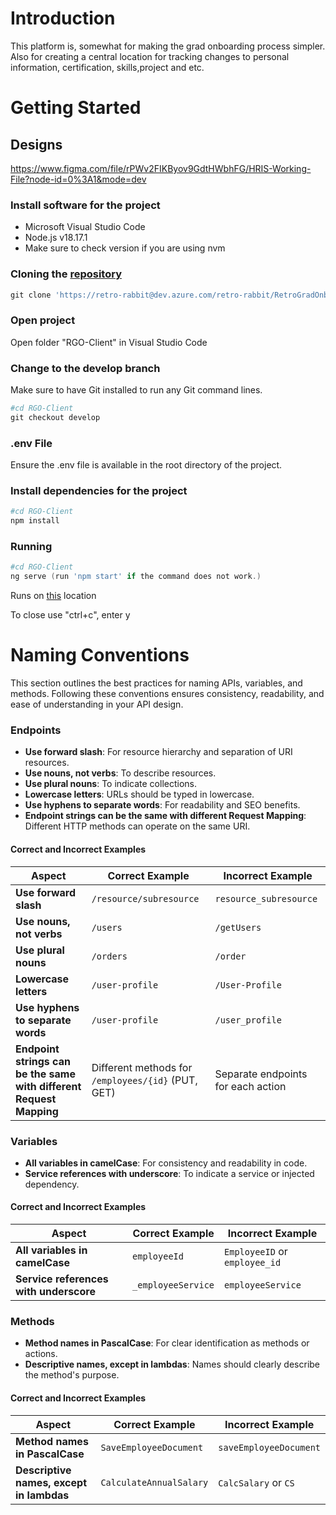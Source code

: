 # Introduction
This platform is, somewhat for making the grad onboarding process simpler. Also for creating a central location for tracking changes to personal information, certification, skills,project and etc.

# Getting Started

## Designs
https://www.figma.com/file/rPWv2FIKByov9GdtHWbhFG/HRIS-Working-File?node-id=0%3A1&mode=dev

### Install software for the project
- Microsoft Visual Studio Code
- Node.js v18.17.1
- Make sure to check version if you are using nvm

### Cloning the [repository](https://retro-rabbit@dev.azure.com/retro-rabbit/RetroGradOnboard/_git/RGO-Client)
```powershell /cmd / internal terminal
git clone 'https://retro-rabbit@dev.azure.com/retro-rabbit/RetroGradOnboard/_git/RGO-Client'
```

### Open project
Open folder "RGO-Client" in Visual Studio Code

### Change to the develop branch
Make sure to have Git installed to run any Git command lines.
```powershell
#cd RGO-Client
git checkout develop
```

### .env File
Ensure the .env file is available in the root directory of the project.

### Install dependencies for the project
```powershell
#cd RGO-Client
npm install
```

### Running
```powershell
#cd RGO-Client
ng serve (run 'npm start' if the command does not work.)
```

Runs on [this](http:/localhost:4200) location

To close use "ctrl+c", enter y 


# Naming Conventions

This section outlines the best practices for naming APIs, variables, and methods. Following these conventions ensures consistency, readability, and ease of understanding in your API design.

### Endpoints
- **Use forward slash**: For resource hierarchy and separation of URI resources.
- **Use nouns, not verbs**: To describe resources.
- **Use plural nouns**: To indicate collections.
- **Lowercase letters**: URLs should be typed in lowercase.
- **Use hyphens to separate words**: For readability and SEO benefits.
- **Endpoint strings can be the same with different Request Mapping**: Different HTTP methods can operate on the same URI.

#### Correct and Incorrect Examples
| Aspect                                               | Correct Example            | Incorrect Example   |
|------------------------------------------------------|----------------------------|---------------------|
| **Use forward slash**                                | `/resource/subresource`    | `resource_subresource` |
| **Use nouns, not verbs**                             | `/users`                   | `/getUsers`         |
| **Use plural nouns**                                 | `/orders`                  | `/order`            |
| **Lowercase letters**                                | `/user-profile`            | `/User-Profile`     |
| **Use hyphens to separate words**                    | `/user-profile`            | `/user_profile`     |
| **Endpoint strings can be the same with different Request Mapping** | Different methods for `/employees/{id}` (PUT, GET) | Separate endpoints for each action |

### Variables
- **All variables in camelCase**: For consistency and readability in code.
- **Service references with underscore**: To indicate a service or injected dependency.

#### Correct and Incorrect Examples
| Aspect                                               | Correct Example            | Incorrect Example   |
|------------------------------------------------------|----------------------------|---------------------|
| **All variables in camelCase**                       | `employeeId`               | `EmployeeID` or `employee_id` |
| **Service references with underscore**               | `_employeeService`         | `employeeService`   |

### Methods
- **Method names in PascalCase**: For clear identification as methods or actions.
- **Descriptive names, except in lambdas**: Names should clearly describe the method's purpose.

#### Correct and Incorrect Examples
| Aspect                                               | Correct Example            | Incorrect Example   |
|------------------------------------------------------|----------------------------|---------------------|
| **Method names in PascalCase**                       | `SaveEmployeeDocument`     | `saveEmployeeDocument` |
| **Descriptive names, except in lambdas**             | `CalculateAnnualSalary`    | `CalcSalary` or `CS` |

